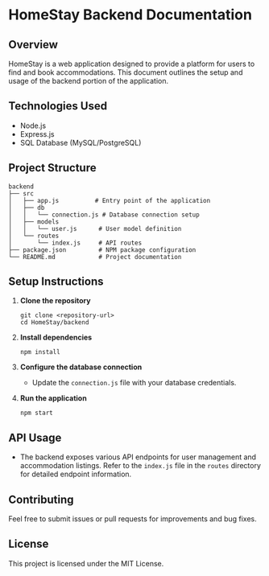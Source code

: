 # HomeStay Backend Documentation

## Overview
HomeStay is a web application designed to provide a platform for users to find and book accommodations. This document outlines the setup and usage of the backend portion of the application.

## Technologies Used
- Node.js
- Express.js
- SQL Database (MySQL/PostgreSQL)

## Project Structure
```
backend
├── src
│   ├── app.js          # Entry point of the application
│   ├── db
│   │   └── connection.js # Database connection setup
│   ├── models
│   │   └── user.js      # User model definition
│   └── routes
│       └── index.js     # API routes
├── package.json         # NPM package configuration
└── README.md            # Project documentation
```

## Setup Instructions

1. **Clone the repository**
   ```
   git clone <repository-url>
   cd HomeStay/backend
   ```

2. **Install dependencies**
   ```
   npm install
   ```

3. **Configure the database connection**
   - Update the `connection.js` file with your database credentials.

4. **Run the application**
   ```
   npm start
   ```

## API Usage
- The backend exposes various API endpoints for user management and accommodation listings. Refer to the `index.js` file in the `routes` directory for detailed endpoint information.

## Contributing
Feel free to submit issues or pull requests for improvements and bug fixes. 

## License
This project is licensed under the MIT License.